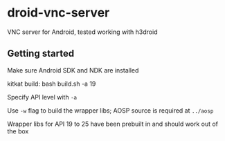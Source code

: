 # droid-vnc-server

VNC server for Android, tested working with h3droid

## Getting started

Make sure Android SDK and NDK are installed

kitkat build:
bash build.sh -a 19



Specify API level with `-a`

Use `-w` flag to build the wrapper libs; AOSP source is required at `../aosp`

Wrapper libs for API 19 to 25 have been prebuilt in [](nativeMethods/libs/armeabi-v7a/) and should work out of the box

